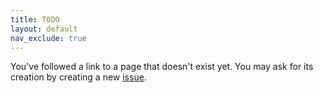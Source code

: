 ```yaml
---
title: TODO
layout: default
nav_exclude: true
---
```


You've followed a link to a page that doesn't exist yet. You may ask for its creation by creating a new
[issue](https://github.com/powsybl/powsybl.github.io/issues).
